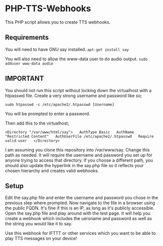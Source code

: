 # PHP-TTS-Webhooks
This PHP script allows you to create TTS webhooks.
  
## Requirements
You will need to have GNU say installed. 
`apt-get install say`

You will also need to allow the www-data user to do audio output.
`sudo adduser www-data audio`

## IMPORTANT
You should not run this script without locking down the virtualhost with a htpasswd file. Create a very strong username and password like so;
  
`sudo htpasswd -c /etc/apache2/.htpasswd [Username]`
  
You will be prompted to enter a password.
  
Then add this to the virtualhost;
  
`<Directory "/var/www/html/say">  
  AuthType Basic  
  AuthName "Restricted Content"  
  AuthUserFile /etc/apache2/.htpasswd  
  Require valid-user  
</Directory>`  
  
I am assuming you clone this repository into /var/www/say. Change this path as needed. It will require the username and password you set up for anyone trying to access that directory. If you choose a different path, you should also update the hyperlink in the say.php file so it reflects your chosen hierarchy and creates valid webhooks.
  
## Setup
  
Edit the say.php file and enter the username and password you chose in the previous step where prompted. Now navigate to the file in a browser using the public FQDN. It's fine if this is an IP, as long as it's publicly accessible. Open the say.php file and play around with the test page. It will help you create a webhook which includes the uersname and password as well as the string you would like it to say. 
  
Use this webhook for IFTTT or other services which you want to be able to play TTS messages on your device!
